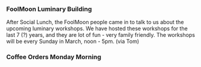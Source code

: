 ### FoolMoon Luminary Building

After Social Lunch, the FoolMoon people came in to talk to us about the upcoming luminary workshops. 
We have hosted these workshops for the last 7 (?) years, and they are lot of fun - very family friendly. 
The workshops will be every Sunday in March, noon - 5pm. (via Tom)

### Coffee Orders Monday Morning


 
